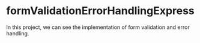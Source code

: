 # formValidationErrorHandlingExpress
In this project, we can see the implementation of form validation and error handling.
